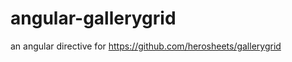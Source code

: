 angular-gallerygrid
===================

an angular directive for https://github.com/herosheets/gallerygrid
